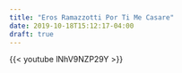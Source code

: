 ```yaml
---
title: "Eros Ramazzotti Por Ti Me Casare"
date: 2019-10-18T15:12:17-04:00
draft: true
---
```


{{< youtube lNhV9NZP29Y >}}
